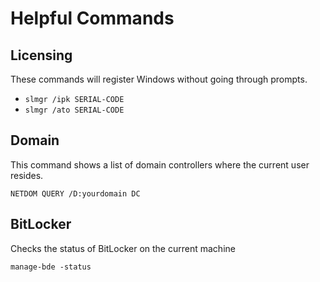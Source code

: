 # Helpful Commands

## Licensing

These commands will register Windows without going through prompts.

* `slmgr /ipk SERIAL-CODE`
* `slmgr /ato SERIAL-CODE`

## Domain

This command shows a list of domain controllers where the current user resides.

`NETDOM QUERY /D:yourdomain DC`

## BitLocker

Checks the status of BitLocker on the current machine

`manage-bde -status`  

 